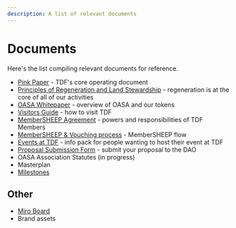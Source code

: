 ```yaml
---
description: A list of relevant documents
---
```


# Documents

Here's the list compiling relevant documents for reference.

- [Pink Paper](https://docs.google.com/document/d/177JkHCy0AhplsaEEYpFHBsiI6d4uLk0TgURSKfBIewE/mobilebasic#h.slung3isnj8q) - TDF's core operating document
- [Principles of Regeneration and Land Stewardship](https://docs.google.com/document/d/1Ocv9rtRkDxsJmeRxrL6mV07EyWcHc2YqfN8mHoylO2E/edit?usp=sharing) - regeneration is at the core of all of our activities
- [OASA Whitepaper](https://docs.google.com/document/d/12DZovTtv3upFhDgRQuDj6pazV87MRv_I8PLnVxJufFQ/edit) - overview of OASA and our tokens
- [Visitors Guide](https://docs.google.com/document/d/198vWYEQCC1lELQa8f76Jcw3l3UDiPcBKt04PGFKnUvg/edit) - how to visit TDF
- [MemberSHEEP Agreement](https://docs.google.com/document/d/1JURqf5qN71gQTMqFnCWYtNwbJCpHxHMu3nRXkfnpGZg/edit) - powers and responsibilities of TDF Members
- [MemberSHEEP & Vouching process](https://docs.google.com/document/d/1bvRoYjUjQmu3mfNMAlCE0e4T6A5Rgzt7CFI1i4zT0MA/edit#heading=h.l3qvg3wmgac1) - MemberSHEEP flow
- [Events at TDF](https://docs.google.com/document/d/1AKn_CGTunofByyTJpQOSg-rRzANQNqRSZx29NhLp7-8/edit) - info pack for people wanting to host their event at TDF
- [Proposal Submission Form](https://airtable.com/shroFei2sKiNyzkg4) - submit your proposal to the DAO
- OASA Association Statutes (in progress)
- Masterplan 
- [Milestones](https://traditionaldreamfactory.com/welcome#milestones)


## Other
- [Miro Board](https://miro.com/app/board/o9J_loW09uE=/)
- Brand assets